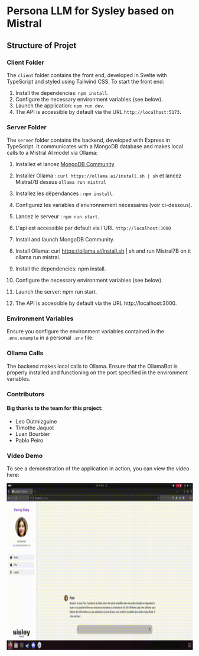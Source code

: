 # Persona LLM for Sysley based on Mistral

## Structure of Projet

### Client Folder

The `client` folder contains the front end, developed in Svelte with TypeScript and styled using Tailwind CSS. To start the front end:

1. Install the dependencies: `npm install`.
2. Configure the necessary environment variables (see below).
3. Launch the application: `npm run dev`.
4. The API is accessible by default via the URL `http://localhost:5173`.

### Server Folder

The `server` folder contains the backend, developed with Express in TypeScript. It communicates with a MongoDB database and makes local calls to a Mistral AI model via Ollama:


1. Installez et lancez [MongoDB Community](https://www.mongodb.com/docs/manual/administration/install-community/)
2. Installer Ollama : `curl https://ollama.ai/install.sh | sh` et lancez Mistral7B dessus `ollama run mistral`
3. Installez les dépendances : `npm install`.
4. Configurez les variables d'environnement nécessaires (voir ci-dessous).
5. Lancez le serveur : `npm run start`.
6. L'api est accessible par default via l'URL `http://localhost:3000`

1. Install and launch MongoDB Community.
2. Install Ollama: curl https://ollama.ai/install.sh | sh and run Mistral7B on it ollama run mistral.
3. Install the dependencies: npm install.
4. Configure the necessary environment variables (see below).
5. Launch the server: npm run start.
6. The API is accessible by default via the URL http://localhost:3000.

### Environment Variables

Ensure you configure the environment variables contained in the `.env.example` in a personal `.env` file:

### Ollama Calls

The backend makes local calls to Ollama. Ensure that the OllamaBot is properly installed and functioning on the port specified in the environment variables.

### Contributors

#### Big thanks to the team  for this project:

- Leo Outmizguine
- Timothe Jaquot
- Luan Bourbier
- Pablo Peiro

### Video Demo

To see a demonstration of the application in action, you can view the video here:

<img src="DocElements/Screencast_from_2024-01-19_10-22-43%20(1).gif" width="800" height="450" alt="Screencast_from_2024-01-19_10-22-43 (1)">
